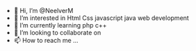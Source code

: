 - 👋 Hi, I’m @NeelverM
- 👀 I’m interested in Html Css javascript java web development 
- 🌱 I’m currently learning php c++ 
- 💞️ I’m looking to collaborate on 
- 📫 How to reach me ...

<!---
NeelverM/NeelverM is a ✨ special ✨ repository because its `README.md` (this file) appears on your GitHub profile.
You can click the Preview link to take a look at your changes.
--->
